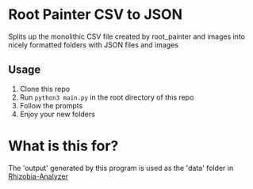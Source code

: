 # Root Painter CSV to JSON
Splits up the monolithic CSV file created by root_painter and images into nicely formatted folders with JSON files and images

## Usage
1. Clone this repo
2. Run `python3 main.py` in the root directory of this repo
3. Follow the prompts
4. Enjoy your new folders

# What is this for?

The 'output' generated by this program is used as the 'data' folder in [Rhizobia-Analyzer](https://github.com/UMN-VR/Rhizobia-Analyzer)


